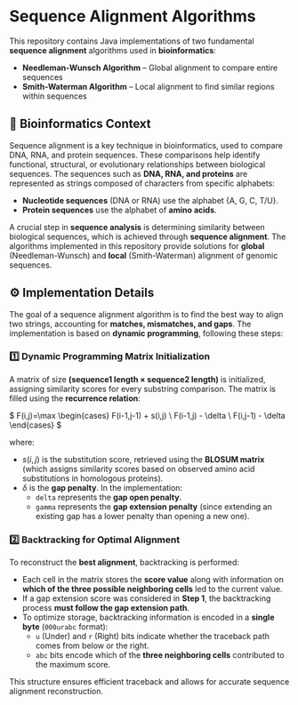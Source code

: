# Sequence Alignment Algorithms  

This repository contains Java implementations of two fundamental **sequence alignment** algorithms used in **bioinformatics**:  

- **Needleman-Wunsch Algorithm** – Global alignment to compare entire sequences  
- **Smith-Waterman Algorithm** – Local alignment to find similar regions within sequences  

## 🔬 Bioinformatics Context  
Sequence alignment is a key technique in bioinformatics, used to compare DNA, RNA, and protein sequences. These comparisons help identify functional, structural, or evolutionary relationships between biological sequences.
The sequences such as **DNA, RNA, and proteins** are represented as strings composed of characters from specific alphabets:  

- **Nucleotide sequences** (DNA or RNA) use the alphabet {A, G, C, T/U}.  
- **Protein sequences** use the alphabet of **amino acids**.  

A crucial step in **sequence analysis** is determining similarity between biological sequences, which is achieved through **sequence alignment**. The algorithms implemented in this repository provide solutions for **global** (Needleman-Wunsch) and **local** (Smith-Waterman) alignment of genomic sequences.  

## ⚙️ Implementation Details  

The goal of a sequence alignment algorithm is to find the best way to align two strings, accounting for **matches, mismatches, and gaps**. The implementation is based on **dynamic programming**, following these steps:  

### 1️⃣ Dynamic Programming Matrix Initialization  

A matrix of size **(sequence1 length × sequence2 length)** is initialized, assigning similarity scores for every substring comparison. The matrix is filled using the **recurrence relation**:  

$ F(i,j)=\max \begin{cases}  F(i-1,j-1) + s(i,j) \\  F(i-1,j) - \delta \\  F(i,j-1) - \delta  \end{cases} $

where:  
- $s(i,j)$ is the substitution score, retrieved using the **BLOSUM matrix** (which assigns similarity scores based on observed amino acid substitutions in homologous proteins).  
- $\delta$ is the **gap penalty**. In the implementation:  
  - `delta` represents the **gap open penalty**.  
  - `gamma` represents the **gap extension penalty** (since extending an existing gap has a lower penalty than opening a new one).  

### 2️⃣ Backtracking for Optimal Alignment  

To reconstruct the **best alignment**, backtracking is performed:  
- Each cell in the matrix stores the **score value** along with information on **which of the three possible neighboring cells** led to the current value.  
- If a gap extension score was considered in **Step 1**, the backtracking process **must follow the gap extension path**.  
- To optimize storage, backtracking information is encoded in a **single byte** (`000urabc` format):  
  - `u` (Under) and `r` (Right) bits indicate whether the traceback path comes from below or the right.  
  - `abc` bits encode which of the **three neighboring cells** contributed to the maximum score.  

This structure ensures efficient traceback and allows for accurate sequence alignment reconstruction.  
